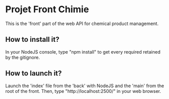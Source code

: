 # Projet Front Chimie
 This is the 'front' part of the web API for chemical product management.
## How to install it?
 In your NodeJS console, type "npm install" to get every required retained by the gitignore.
## How to launch it?
 Launch the 'index' file from the 'back' with NodeJS and the 'main' from the root of the front.
 Then, type "http://localhost:2500/" in your web browser.